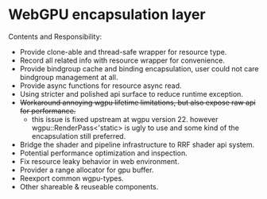 # WebGPU encapsulation layer

Contents and Responsibility:

* Provide clone-able and thread-safe wrapper for resource type.
* Record all related info with resource wrapper for convenience.
* Provide bindgroup cache and binding encapsulation, user could not care bindgroup management at all.
* Provide async functions for resource async read.
* Using stricter and polished api surface to reduce runtime exception.
* ~~Workaround annoying wgpu lifetime limitations, but also expose raw api for performance.~~
  * this issue is fixed upstream at wgpu version 22. however wgpu::RenderPass<'static> is ugly to use and some kind of the encapsulation still preferred.
* Bridge the shader and pipeline infrastructure to RRF shader api system.
* Potential performance optimization and inspection.
* Fix resource leaky behavior in web environment.
* Provider a range allocator for gpu buffer.
* Reexport common wgpu-types.
* Other shareable & reuseable components.
